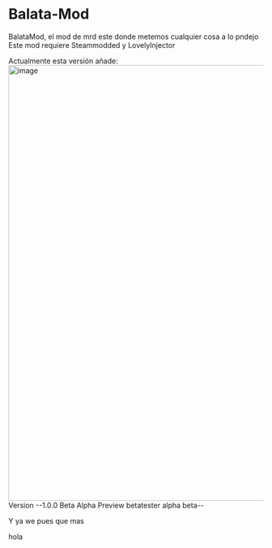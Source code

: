 # Balata-Mod
BalataMod, el mod de mrd este donde metemos cualquier cosa a lo pndejo
Este mod requiere Steammodded y LovelyInjector 

Actualmente esta versión añade: 
<img width="1600" height="860" alt="image" src="https://github.com/user-attachments/assets/929b4c58-6398-4c4f-9cd0-1675b5cccd78" />
Version --1.0.0 Beta Alpha Preview betatester alpha beta--


 Y ya we pues que mas

hola
